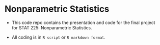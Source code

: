 # Nonparametric Statistics

- This code repo contains the presentation and code for the final project for STAT 225: Nonparametric Statistics.

- All coding is in `R script` or `R markdown format`. 
